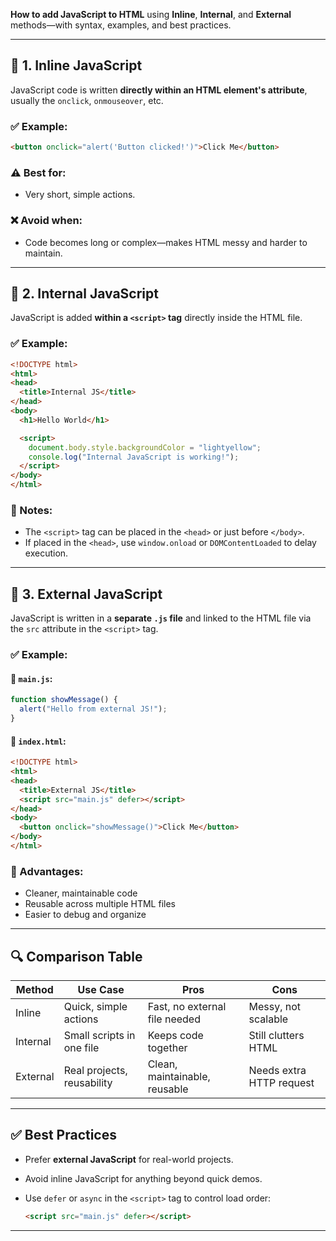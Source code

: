  **How to add JavaScript to HTML** using **Inline**, **Internal**, and **External** methods—with syntax, examples, and best practices.

---

## 🧠 1. **Inline JavaScript**

JavaScript code is written **directly within an HTML element's attribute**, usually the `onclick`, `onmouseover`, etc.

### ✅ Example:

```html
<button onclick="alert('Button clicked!')">Click Me</button>
```

### ⚠️ Best for:

* Very short, simple actions.

### ❌ Avoid when:

* Code becomes long or complex—makes HTML messy and harder to maintain.

---

## 🧠 2. **Internal JavaScript**

JavaScript is added **within a `<script>` tag** directly inside the HTML file.

### ✅ Example:

```html
<!DOCTYPE html>
<html>
<head>
  <title>Internal JS</title>
</head>
<body>
  <h1>Hello World</h1>

  <script>
    document.body.style.backgroundColor = "lightyellow";
    console.log("Internal JavaScript is working!");
  </script>
</body>
</html>
```

### 📌 Notes:

* The `<script>` tag can be placed in the `<head>` or just before `</body>`.
* If placed in the `<head>`, use `window.onload` or `DOMContentLoaded` to delay execution.

---

## 🧠 3. **External JavaScript**

JavaScript is written in a **separate `.js` file** and linked to the HTML file via the `src` attribute in the `<script>` tag.

### ✅ Example:

#### 📄 `main.js`:

```javascript
function showMessage() {
  alert("Hello from external JS!");
}
```

#### 📄 `index.html`:

```html
<!DOCTYPE html>
<html>
<head>
  <title>External JS</title>
  <script src="main.js" defer></script>
</head>
<body>
  <button onclick="showMessage()">Click Me</button>
</body>
</html>
```

### 📌 Advantages:

* Cleaner, maintainable code
* Reusable across multiple HTML files
* Easier to debug and organize

---

## 🔍 Comparison Table

| Method   | Use Case                   | Pros                          | Cons                     |
| -------- | -------------------------- | ----------------------------- | ------------------------ |
| Inline   | Quick, simple actions      | Fast, no external file needed | Messy, not scalable      |
| Internal | Small scripts in one file  | Keeps code together           | Still clutters HTML      |
| External | Real projects, reusability | Clean, maintainable, reusable | Needs extra HTTP request |

---

## ✅ Best Practices

* Prefer **external JavaScript** for real-world projects.
* Avoid inline JavaScript for anything beyond quick demos.
* Use `defer` or `async` in the `<script>` tag to control load order:

  ```html
  <script src="main.js" defer></script>
  ```

---


